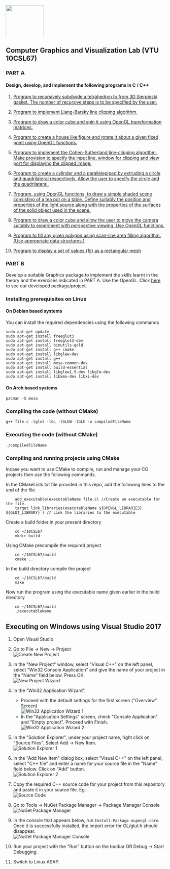 <img src="http://image3.mouthshut.com/images/imagesp/925718051s.png"  width="120" height="100"/>

## Computer Graphics and Visualization Lab (VTU 10CSL67)

### PART A
#### Design, develop, and implement the following programs in C / C++ 
1. [Program to recursively subdivide a tetrahedron to from 3D Sierpinski gasket. The number of recursive steps is to  be  specified by the user.](https://raw.githubusercontent.com/Akhilsudh/10CSL67/master/1.c)

2. [Program to implement Liang-Barsky line clipping algorithm.](https://raw.githubusercontent.com/Akhilsudh/10CSL67/master/2.c)  

3. [Program to draw a color cube and spin it using OpenGL transformation matrices.](https://raw.githubusercontent.com/Akhilsudh/10CSL67/master/3.c) 

4. [Program to create a house like figure and rotate it about a given fixed point using OpenGL functions.](https://raw.githubusercontent.com/Akhilsudh/10CSL67/master/4.c)

5. [Program to implement the Cohen-Sutherland line-clipping algorithm.  Make  provision to specify the input line, window for clipping and view port for displaying the clipped image.](https://raw.githubusercontent.com/Akhilsudh/10CSL67/master/5.c)

6. [Program to create a cylinder and a parallelepiped by extruding  a circle and quadrilateral respectively. Allow the user to specify the circle and the quadrilateral.](https://raw.githubusercontent.com/Akhilsudh/10CSL67/master/6.c)  

7. [Program, using OpenGL functions, to draw a simple shaded scene consisting of a tea pot on a table. Define suitably the  position and properties of the light source along with the properties of the surfaces of the solid object used in the scene.](https://raw.githubusercontent.com/Akhilsudh/10CSL67/master/7.c)  

8. [Program to draw a color cube and allow the user to move the camera suitably to experiment with perspective viewing. Use OpenGL functions.](https://raw.githubusercontent.com/Akhilsudh/10CSL67/master/8.c) 

9. [Program to fill any given polygon using scan-line area filling algorithm. (Use appropriate data structures.)](https://raw.githubusercontent.com/Akhilsudh/10CSL67/master/9.c) 

10. [Program to display a set of values {fij} as a rectangular mesh](https://raw.githubusercontent.com/Akhilsudh/10CSL67/master/10.c)

### PART B
Develop a suitable Graphics package to implement the skills learnt in the theory and the exercises indicated in PART A. Use the OpenGL. Click [here](https://github.com/Akhilsudh/MineSweeper-CG-Project) to see our developed package/project.

### Installing prerequisites on Linux
#### On Debian based systems
You can install the required dependencies using the following commands

    sudo apt-get update
    sudo apt-get install freeglut3
    sudo apt-get install freeglut3-dev
    sudo apt-get install binutils-gold
    sudo apt-get install g++ cmake
    sudo apt-get install libglew-dev
    sudo apt-get install g++
    sudo apt-get install mesa-common-dev
    sudo apt-get install build-essential
    sudo apt-get install libglew1.5-dev libglm-dev
    sudo apt-get install libxmu-dev libxi-dev
    
#### On Arch based systems
    pacman -S mesa

### Compiling the code (without CMake)

    g++ file.c -lglut -lGL -lGLEW -lGLU -o compiledFileName
### Executing the  code (without CMake)

    ./compiledFileName
    
### Compiling and running projects using CMake
   Incase you want to use CMake to compile, run and manage your CG projects then use the following commands.
   
   In the CMakeLists.txt file provided in this repo, add the following lines to the end of the file
   
        add_executable(executableName file.c) //Create an executable for the file.
        target_link_libraries(executableName ${OPENGL_LIBRARIES} ${GLUT_LIBRARY} ) // Link the libraries to the executable

   Create a build folder in your present directory
    
        cd ~/10CSL67
        mkdir build
        
   Using CMake precompile the required project
    
        cd ~/10CSL67/build
        cmake ..
      
   In the build directory compile the project
        
        cd ~/10CSL67/build
        make
   
   Now run the program using the executable name given earlier in the build directory
   
        cd ~/10CSL67/build
        ./executableName
   
   
   ## Executing on Windows using Visual Studio 2017   
   1. Open Visual Studio
   
   2. Go to File -> New -> Project    
   ![Create New Project](screenshots/pic1.png)
   
   3. In the "New Project" window, select "Visual C++" on the left panel, select "Win32 Console Application" and give the name of your project in the "Name" field below. Press OK.    
   ![New Project Wizard](screenshots/pic2.png)
   
   4. In the "Win32 Application Wizard", 
        * Proceed with the default settings for the first screen ("Overview" Screen)    
        ![Win32 Application Wizard 1](screenshots/pic3.png)
        * In the "Application Settings" screen, check "Console Application" and "Empty project". Proceed with Finish.    
        ![Win32 Application Wizard 2](screenshots/pic4.png)
   
   5. In the "Solution Explorer", under your project name, right click on "Source Files". Select Add -> New Item.    
   ![Solution Explorer 1](screenshots/pic5.png)
   
   6. In the "Add New Item" dialog box, select "Visual C++" on the left panel, select "C++ file" and enter a name for your source file in the "Name" field below. Click on "Add" button.    
   ![Solution Explorer 2](screenshots/pic6.png)
   
   7. Copy the required C++ source code for your project from this repository and paste it in your source file. Eg.    
   ![Source Code](screenshots/pic7.png)
   
   8. Go to Tools -> NuGet Package Manager -> Package Manager Console    
   ![NuGet Package Manager](screenshots/pic8.png)
   
   9. In the console that appears below, run ```Install-Package nupengl.core```.    
        Once it is successfully installed, the import error for GL/glut.h should disappear.   
   ![NuGet Package Manager Console](screenshots/pic9.png)
   
   10. Run your project with the "Run" button on the toolbar OR Debug -> Start Debugging.
   
   11. Switch to Linux ASAP.
